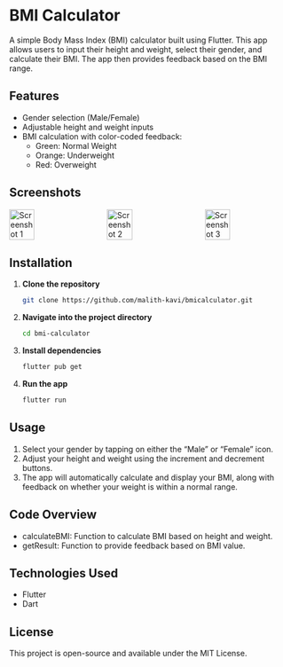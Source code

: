 # BMI Calculator

A simple Body Mass Index (BMI) calculator built using Flutter. This app allows users to input their height and weight, select their gender, and calculate their BMI. The app then provides feedback based on the BMI range.

## Features

- Gender selection (Male/Female)
- Adjustable height and weight inputs
- BMI calculation with color-coded feedback:
  - Green: Normal Weight
  - Orange: Underweight
  - Red: Overweight

## Screenshots

<div style="display: flex; justify-content: space-between;">
  <img src="https://github.com/user-attachments/assets/7a482e3c-74eb-447b-acf7-5e3b0185cf66" width="30%" alt="Screenshot 1" style="margin-right: 20px;">
  <img src="https://github.com/user-attachments/assets/6f56fd35-55ef-4b16-9998-51c3ef40088f" width="30%" alt="Screenshot 2" style="margin-right: 20px;">
  <img src="https://github.com/user-attachments/assets/c15f2cee-bb03-4953-b8fc-7e3ac2de1017" width="30%" alt="Screenshot 3">
</div>

## Installation

1. **Clone the repository**
   ```bash
   git clone https://github.com/malith-kavi/bmicalculator.git

2. **Navigate into the project directory**
   ```bash
   cd bmi-calculator

3. **Install dependencies**
   ```bash
   flutter pub get

4. **Run the app**
   ```bash
   flutter run

## Usage

1.	Select your gender by tapping on either the “Male” or “Female” icon.
2.	Adjust your height and weight using the increment and decrement buttons.
3.	The app will automatically calculate and display your BMI, along with feedback on whether your weight is within a normal range.

## Code Overview

- calculateBMI: Function to calculate BMI based on height and weight.
- getResult: Function to provide feedback based on BMI value.

## Technologies Used

- Flutter
- Dart

## License

This project is open-source and available under the MIT License.
